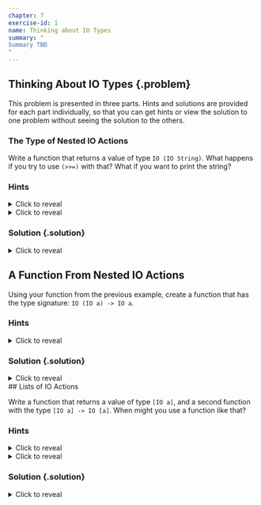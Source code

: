 ```yaml
---
chapter: 7
exercise-id: 1
name: Thinking about IO Types
summary: "
Summary TBD
"
---
```


## Thinking About IO Types {.problem}

This problem is presented in three parts. Hints and solutions are provided for
each part individually, so that you can get hints or view the solution to one
problem without seeing the solution to the others.

### The Type of Nested IO Actions

Write a function that returns a value of type `IO (IO String)`. What happens if
you try to use `(>>=)` with that?  What if you want to print the string?

### Hints
<div class="hints">

<details>
<summary>Click to reveal</summary>
<div class="details-body-outer">
<div class="details-body">
Remember the types of `return` and `>>=`:

```haskell
return :: Monad m => a -> m a
(>>=) :: m a -> (a -> m b) -> m b
```
</div>
</div>
</details>

<details>
<summary>Click to reveal</summary>
<div class="details-body-outer">
<div class="details-body">
Keep in mind that when you see type variables like `m a` that `a` can be any
type, including `IO String`.
</div>
</div>
</details>

</div>


### Solution {.solution}
<div class="solution">
<details>
<summary>Click to reveal</summary>
<div class="details-body-outer">
<div class="details-body">

The easiest way to intentionally create a value with the type `IO (IO String)`
is to use `return` twice:

```haskell
doubleIO :: IO (IO String)
doubleIO = return $ return "hello"
```

In practice though, you probably won't create values like this on
purpose. You're more likely to create a value with a type like `IO (IO String)`
on accident by using `return` with a call to a function that already returns an
IO action. For example:

```haskell
returnRead :: IO (IO String)
returnRead = return $ readFile "/tmp/example"
```

However we end up with the value, if we want to use `(>>=)` with a nested IO
action, it's important to realize that we'll only be dealing with the outer
layer of `IO`. To understand what that means, let's take a look at the type of
`(>>=)`:

```haskell
(>>=) :: m a -> (a -> m b) -> m b
```

Next, let's replace the type variables with our own types to help get a better
idea of what's happening. In our case, `m` will become the outer `IO` of our
nested IO action, and `a` will be the inner IO action with the type `IO
String`. If we substitute these types in for the type variables we'll end up
with:

```haskell
(>>=) :: IO (IO String) -> (IO String -> IO b) -> IO b
```

You'll notice that we still have a type variable, `b`. Importantly, that means
we can use `(>>=)` with any function that returns an IO action, not necessarily
only nested IO actions. This is important when we look at the last part of our
question: how should we print a value inside of a nested IO action, like `IO (IO
String)`.

Let's start by looking at one solution, then we'll step back a bit to untangle
how and why it works:

```haskell
printNestedIO :: IO (IO String) -> IO ()
printNestedIO = (>>= (>>= putStrLn))
```

At first glance this is pretty hard to read! The only thing that's apparent is
that we're calling `(>>=)` twice- which isn't entirely unsurprising since we're
dealing with two nested layers of `IO`, but it's not entirely readable either.

Part of the problem is that we've gone a bit too far with making our code
entirely point-free. Let's change this by adding a variable to hold our nested
IO action:

```haskell
printNestedIO :: IO (IO String) -> IO ()
printNestedIO nestedIO = nestedIO >>= (>>= putStrLn)
```

This is a little better, but it's still kind of hard to read. Let's replace
`(>>= putStrLn)` with a helper function:

```haskell
printNestedIO :: IO (IO String) -> IO ()
printNestedIO nestedIO = nestedIO >>= go
  where
    go :: IO String -> IO ()
    go ioString = ioString >>= putStrLn
```

That's more readable! This refactored version of our code helps make it a bit
more apparent what's happening. We can read this version of our code in two
parts. First, the outer part:

```haskell
printNestedIO nestedIO = nestedIO >>= go
```

In this function we're working with the outer IO action. In our call to `(>>=)`
we can fill in the relevant type variables to see this:

```haskell
(>>=) :: m  (a        ) -> (a         -> m  b ) -> m b
       = IO (IO String) -> (IO String -> IO ()) -> IO ()
m :: IO
a :: IO String
m a :: IO (IO String)
b :: ()
m b :: IO ()
```

Going down a level, the helper function `go` is how we handle our inner IO
action. Let's once again fill in the types for our call to `(>>=)`:

```haskell
(>>=) :: m  a      -> (a      -> m  b ) -> m b
       = IO String -> (String -> IO ()) -> IO ()
m :: IO
a :: String
m a :: IO String
b :: ()
m b :: IO ()
```

This inner function does the work of taking our string and printing it out. In
the next section

</div>
</div>
</details>
</div>

## A Function From Nested IO Actions

Using your function from the previous example, create a function that has the
type signature: `IO (IO a) -> IO a`.

### Hints
<div class="hints">

<details>
<summary>Click to reveal</summary>
<div class="details-body-outer">
<div class="details-body">

In the last part of this exercise, you wrote a function to print a value with
the type `IO (IO String)`. Think about how you can generalize this to returning
the value rather than printing it.

</div>
</div>
</details>

### Solution {.solution}
<div class="solution">
<details>
<summary>Click to reveal</summary>
<div class="details-body-outer">
<div class="details-body">

Although this problem might seem puzzling at first, it turns out that the
solution is pretty straightforward, and it will probably look familiar if you've
already solved the previous part of this problem. Let's start solving this
problem by creating a function called `joinIO` and leaving the definition
`undefined`:

```haskell
joinIO :: IO (IO a) -> IO a
joinIO ioAction = undefined
```
From our experience with `IO` so far, we know that `(>>=)` is pretty important,
and we've seen the last exercise that it gives us a way to get to the inner part
of a nested pair of IO actions. It's clear that we'll want pass our nested
`ioAction` into `(>>=)` but what should be on the other side? Let's try adding a
type hole to see if the compiler can help us out:

```haskell
joinIO :: IO (IO a) -> IO a
joinIO ioAction = ioAction >>= _
```

If we run this, the compiler will give us some useful information:

```haskell
src/EffectiveHaskell/Exercises/Chapter7/Join.hs:4:32: error: …
    • Found hole: _ :: IO a -> IO a
      Where: ‘a’ is a rigid type variable bound by
               the type signature for:
                 joinIO :: forall a. IO (IO a) -> IO a
               at /home/rebecca/projects/effective-haskell.com/solution-code/src/EffectiveHaskell/Exercises/Chapter7/Join.hs:3:1-27
    • In the second argument of ‘(>>=)’, namely ‘_’
      In the expression: ioAction >>= _
      In an equation for ‘joinIO’: joinIO ioAction = ioAction >>= _
    • Relevant bindings include
        ioAction :: IO (IO a)
          (bound at /home/rebecca/projects/effective-haskell.com/solution-code/src/EffectiveHaskell/Exercises/Chapter7/Join.hs:4:8)
        joinIO :: IO (IO a) -> IO a
          (bound at /home/rebecca/projects/effective-haskell.com/solution-code/src/EffectiveHaskell/Exercises/Chapter7/Join.hs:4:1)
      Valid hole fits include
        id :: forall a. a -> a
          with id @(IO a)
          (imported from ‘Prelude’ at /home/rebecca/projects/effective-haskell.com/solution-code/src/EffectiveHaskell/Exercises/Chapter7/Join.hs:1:8-47
           (and originally defined in ‘GHC.Base’))
  |
Compilation failed.
```

The important part of this message is that we need to fill the type hole we
created with something of type `IO a -> IO a`. Your first reaction might be to
write a function with this type as a helper. Let's call it `returnInnerIO`:

```haskell
joinIO :: IO (IO a) -> IO a
joinIO ioAction = ioAction >>= returnInnerIO
  where
    returnInnerIO :: IO a -> IO a
    returnInnerIO a = a >>= return a
```

This works just as you'd expect, and we can test it out in ghci:

```haskell
λ :t joinIO (return $ return "hello")
joinIO (return $ return "hello") :: IO String

λ joinIO (return $ return "hello") >>= putStrLn
hello
```

Even though this works, we're doing more work than we need to. For one thing,
the definition of `returnInnerIO` is essentially creating a new IO action that
runs the first IO action and then returns it's value. We can skip all of that
extra work and simply return `a` directly:

```haskell
joinIO :: IO (IO a) -> IO a
joinIO ioAction = ioAction >>= returnInnerIO
  where
    returnInnerIO :: IO a -> IO a
    returnInnerIO a = a
```

This is a bit better, and you can verify in `ghci` that it still works as
expected, but it turns out that this is still an unnecessary amount of work. You
might recognize that `returnInnerIO` is the same as another function you've
already seen:

```haskell
id :: a -> a
id a = a
```

Remember that when you're dealing with polymorphic functions like `id`, they can
work on types like `IO a` just as well as types like `Int` or `String`. Let's do
another refactor of our solution to remove `returnInnerIO` altogether and
replace it with `id`:

```haskell
joinIO :: IO (IO a) -> IO a
joinIO ioAction = ioAction >>= id
```

Once again, you can test this out in`ghci` to validate that it's still working
as expected.

If you're using a linting tool like
[hlint](https://hackage.haskell.org/package/hlint), or an editor with hlint
integration built in, you might notice that there's one more refactor that we
can do. It turns out that we've rewritten a standard library function named
`join`. You'll learn more about `join` in Chapter 9 of Effective Haskell, but if
you want a quick preview, you can see that we can use it in exactly the same way
that we've been using `joinIO`:

```haskell
λ import Control.Monad (join)
λ join (return $ return "hello") >>= putStrLn
hello
```

</div>
</div>
</details>
</div>
## Lists of IO Actions

Write a function that returns a value of type `[IO a]`, and a second function
with the type `[IO a] -> IO [a]`.  When might you use a function like that?

### Hints
<div class="hints">

<details>
<summary>Click to reveal</summary>
<div class="details-body-outer">
<div class="details-body">
Remember, you can make recursive calls inside of IO actions.
</div>
</div>
</details>

<details>
<summary>Click to reveal</summary>
<div class="details-body-outer">
<div class="details-body">
You'll need to evaluate all of the `IO` actions before you can return a list
with the results.
</div>
</div>
</details>
</div>


### Solution {.solution}
<div class="solution">
<details>
<summary>Click to reveal</summary>
<div class="details-body-outer">
<div class="details-body">
It turns out that functions with types like `[IO a] -> IO [a]` are useful and
come up regularly in all sorts of Haskell programs. There are some general
purpose functions that you'll learn about later in the book that will teach you
how to work with functions that are a bit more general than what we'll cover in
this exercise. For now, let's focus on the question at hand. We can write a
function called `sequenceIO` that takes a list of IO actions and returns a
single IO action that returns a list with all of the values.

Let's start with the easiest scenario: If the input is an empty list, we can
just `return` an empty list. The non-empty list case is a bit more complicated,
so we'll leave it `undefined` for now:

```haskell
sequenceIO :: [IO a] -> IO [a]
sequenceIO [] = return []
sequenceIO (x:xs) = undefined
```

In the non-empty case we've pattern matched the first IO action out from our
list. Let's ignore the rest of the list for now, and think about how we can
return a list with just this element, with the right type. We'll need to
evaluate the IO action, so we'll probably want to use `>>=`:

```haskell
sequenceIO :: [IO a] -> IO [a]
sequenceIO [] = return []
sequenceIO (x:xs) = x >>= \x' -> undefined
```

In this example, `x'` will contain the result of evaluating the IO action in
`x`. If we don't care about the rest of the list, we can simply create a new
list that holds this value and `return` it:

```haskell
sequenceIO :: [IO a] -> IO [a]
sequenceIO [] = return []
sequenceIO (x:xs) = x >>= \x' -> return [x]
```

Of course, this will only give us back the first IO action in our list. If we
want everything, we'll need to sequence the rest of the list as well. How should
we do that? We know that `xs` has the type `[IO a]`. If we recursively pass `xs`
to `sequenceIO` we can convert that to a type of `IO [a]`. Let's add that as a
where binding for now, and then think about what to do next:

```haskell
sequenceIO :: [IO a] -> IO [a]
sequenceIO [] = return []
sequenceIO (x:xs) = x >>= \x' -> return [x']
  where rest = sequenceIO xs
```

Next, let's combine the result of our recursive call with `x'`. To do that,
we'll need to get at the value inside of `rest`. We can use `(>>=)` to help us
again. Since it will type check whether we do our recursive call first or last,
let's start with `rest`:

```haskell
sequenceIO :: [IO a] -> IO [a]
sequenceIO [] = return []
sequenceIO (x:xs) = rest >>= \rest' -> x >>= \x' -> return $ x' : rest'
  where rest = sequenceIO xs
```

```haskell
λ> sequenceIO $ map print [1..10]
10
9
8
7
6
5
4
3
2
1
[(),(),(),(),(),(),(),(),(),()]
```

That doesn't look quite right! We would have expected our numbers to be printed
out in ascending order, but in this test we're seeing them printed in reverse
order. It turns out that our choice to put `rest` first has a big impact. When
we pass `rest` into `(>>=)` we have to strictly evaluate the IO action. That
means we're going to

In this example we're creating a new IO action that first runs the IO action at
the head of our list, then recursively runs the IO actions in the remainder of
the list. Finally, it returns the result of our initial IO action cons-ed onto
the result of the IO action that computes the remainder of the list. It type
checks, but let's load up `ghci` to see if it actually works.

```haskell
λ sequenceIO $ map print [1..10]
1
2
3
4
5
6
7
8
9
10
[(),(),(),(),(),(),(),(),(),()]
```

At first glance, this might be a little confusing. Let's try it again with some
intermediate values to help understand what's happening:

```haskell
λ printUpToTen = map print [1..10]
λ :t printUpToTen
printUpToTen :: [IO ()]
λ :t sequenceIO printUpToTen
sequenceIO printUpToTen :: IO [()]
λ sequenceIO printUpToTen
1
2
3
4
5
6
7
8
9
10
[(),(),(),(),(),(),(),(),(),()]
```

That's better! Since all of our calls to `print` are going to return `IO ()`,
after calling `sequenceIO` we're going to be let with a list of plain `()`
values. When we call `sequenceIO` we're first seeing the side effects of each
number being printed, and the final line is the value returned by the function,
which is a list of `()` values. Getting back a list of results is a little
annoying for examples like this one, where we're using IO actions entirely for
their side effects. Let's write a helper function that discards the return
value. We'll follow a common Haskell convention and add an underscore suffix at
the end of our function name to indicate that it ignores its result:

```haskell
sequenceIO_ :: [IO a] -> IO ()
sequenceIO_ actions = sequenceIO actions >> return ()
```

If we test this, you'll see that `ghci` helpfully ignores the final `()` values
and works like we'd expect any sort of `print`-like function to work:

```haskell
λ sequenceIO_ $ map print [1..10]
1
2
3
4
5
6
7
8
9
10
```

So far, so good, but there are a few things worth spending some time on before
we finish up this exercise. First, there's a subtlety in our implementation that
we should take some time to investigate fruther. Second, there's an opportunity
to rewrite our code to be much easier to read using `do` notation.

Remember that whenever we have code like this:

```haskell
a >>= \b -> doSomethingWith b
```

We can rewrite it with `do` notation like this:

```haskell
do
  b <- a
  doSomethingWith b
```

This isn't always more readable, but it can be really helpful in situations like
our implementation of `sequenceIO` where we need to run two IO actions and get
their results before we can move on. Let's give it a try:

```haskell
sequenceIO :: [IO a] -> IO [a]
sequenceIO [] = return []
sequenceIO (x:xs) = do
  x' <- x
  xs' <- sequenceIO xs
  return $ x' : xs'
```

</div>
</div>
</details>
</div>
